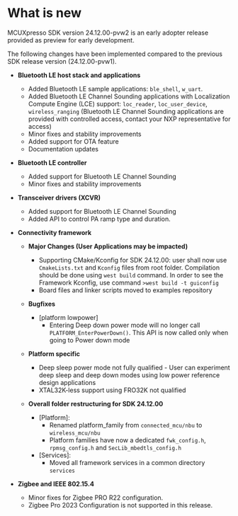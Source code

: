# What is new 

MCUXpresso SDK version 24.12.00-pvw2 is an early adopter release provided as preview for early development.

The following changes have been implemented compared to the previous SDK release version \(24.12.00-pvw1\).

-   **Bluetooth LE host stack and applications**
    -   Added Bluetooth LE sample applications: `ble_shell`, `w_uart`.
    -   Added Bluetooth LE Channel Sounding applications with Localization Compute Engine \(LCE\) support: `loc_reader`, `loc_user_device`, `wireless_ranging` \(Bluetooth LE Channel Sounding applications are provided with controlled access, contact your NXP representative for access\)
    -   Minor fixes and stability improvements
    -   Added support for OTA feature
    -   Documentation updates

-   **Bluetooth LE controller**
    -   Added support for Bluetooth LE Channel Sounding
    -   Minor fixes and stability improvements

-   **Transceiver drivers (XCVR)**
    -   Added support for Bluetooth LE Channel Sounding
    -   Added API to control PA ramp type and duration.

-   **Connectivity framework**

    -   **Major Changes (User Applications may be impacted)**

        -   Supporting CMake/Kconfig for SDK 24.12.00: user shall now use `CmakeLists.txt` and `Kconfig` files from root folder. Compilation should be done using `west build` command. In order to see the Framework Kconfig, use command `>west build -t guiconfig`
        -   Board files and linker scripts moved to examples repository

    -   **Bugfixes**

        -   [platform lowpower]
            -   Entering Deep down power mode will no longer call `PLATFORM_EnterPowerDown()`. This API is now called only when going to Power down mode

    -   **Platform specific**

        -   Deep sleep power mode not fully qualified - User can experiment deep sleep and deep down modes using low power reference design applications
        -   XTAL32K-less support using FRO32K not qualified

    -   **Overall folder restructuring for SDK 24.12.00**

        -   [Platform]:
            -   Renamed platform_family from `connected_mcu/nbu` to `wireless_mcu/nbu`
            -   Platform families have now a dedicated `fwk_config.h`, `rpmsg_config.h` and `SecLib_mbedtls_config.h`
        -   [Services]:
            -   Moved all framework services in a common directory `services`

-   **Zigbee and IEEE 802.15.4**
    -  Minor fixes for Zigbee PRO R22 configuration.
    -  Zigbee Pro 2023 Configuration is not supported in this release.
    